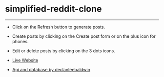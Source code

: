 # simplified-reddit-clone
--- 

- Click on the Refresh button to generate posts.

- Create posts by clicking on the Create post form or on the plus icon for phones.

- Edit or delete posts by clicking on the 3 dots icons.

- [Live Website](https://marisacodes.github.io/simplified-reddit-clone/)

- [Api and database by declanleebaldwin](https://github.com/declanleebaldwin)